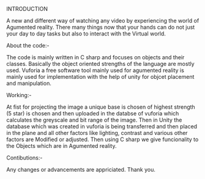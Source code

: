 INTRODUCTION

A new and different way of watching any video by experiencing the world of Agumented reality. There many things now that your hands can do not just your day to day tasks but also to interact with the Virtual world. 

About the code:-

The code is mainly written in C sharp and focuses on objects and their classes. Basically the object oriented strengths of the language are mostly used.
Vuforia a free software tool mainly used for agumented reality is mainly used for implementation with the help of unity for objcet placement and manipulation.

Working:-

At fist for projecting the image a unique base is chosen of highest strength (5 star) is chosen and then uploaded in the databse of vuforia which calculates the greyscale and bit range of the image.
Then in Unity the database which was created in vuforia is being transferred and then placed in the plane and all other factors like lighting, contrast and various other factors are Modified or adjusted.
Then using C sharp we give funcionality to the Objects which are in Agumented reality.

Contibutions:-

Any changes or advancements are appriciated.
Thank you.
